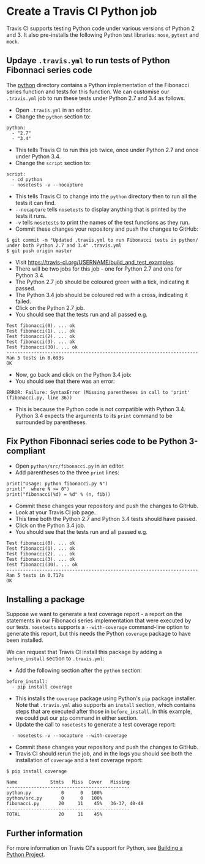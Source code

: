 Create a Travis CI Python job
=============================

Travis CI supports testing Python code under various versions of Python 2 and 3. It also pre-installs the following Python test libraries: `nose`, `pytest` and `mock`.

Updaye `.travis.yml` to run tests of Python Fibonnaci series code
-----------------------------------------------------------------

The [python](./python) directory contains a Python implementation of the Fibonacci series function and tests for this function. We can customise our `.travis.yml` job to run these tests under Python 2.7 and 3.4 as follows.

* Open `.travis.yml` in an editor.
* Change the `python` section to:

```
python:
  - "2.7"
  - "3.4"
```

* This tells Travis CI to run this job twice, once under Python 2.7 and once under Python 3.4.
* Change the `script` section to:

```
script: 
  - cd python
  - nosetests -v --nocapture
```

* This tells Travis CI to change into the `python` directory then to run all the tests it can find.
* `--nocapture` tells `nosetests` to display anything that is printed by the tests it runs.
* `-v` tells `nosetests` to print the names of the test functions as they run.
* Commit these changes your repository and push the changes to GitHub:

```
$ git commit -m "Updated .travis.yml to run Fibonacci tests in python/ under both Python 2.7 and 3.4" .travis.yml
$ git push origin master
```

* Visit https://travis-ci.org/USERNAME/build_and_test_examples.
* There will be two jobs for this job - one for Python 2.7 and one for Python 3.4.
* The Python 2.7 job should be coloured green with a tick, indicating it passed.
* The Python 3.4 job should be coloured red with a cross, indicating it failed.
* Click on the Python 2.7 job. 
* You should see that the tests run and all passed e.g.

```
Test fibonacci(0). ... ok
Test fibonacci(1). ... ok
Test fibonacci(2). ... ok
Test fibonacci(3). ... ok
Test fibonacci(30). ... ok
----------------------------------------------------------------------
Ran 5 tests in 0.693s
OK
```

* Now, go back and click on the Python 3.4 job:
* You should see that there was an error:

```
ERROR: Failure: SyntaxError (Missing parentheses in call to 'print' (fibonacci.py, line 36))
```

* This is because the Python code is not compatible with Python 3.4. Python 3.4 expects the arguments to its `print` command to be surrounded by parentheses.

Fix Python Fibonnaci series code to be Python 3-compliant
---------------------------------------------------------

* Open `python/src/fibonacci.py` in an editor.
* Add parentheses to the three `print` lines:

```
print("Usage: python fibonacci.py N")
print("  where N >= 0")
print("fibonacci(%d) = %d" % (n, fib))
```

* Commit these changes your repository and push the changes to GitHub.
* Look at your Travis CI job page.
* This time both the Python 2.7 and Python 3.4 tests should have passed.
* Click on the Python 3.4 job. 
* You should see that the tests run and all passed e.g.

```
Test fibonacci(0). ... ok
Test fibonacci(1). ... ok
Test fibonacci(2). ... ok
Test fibonacci(3). ... ok
Test fibonacci(30). ... ok
----------------------------------------------------------------------
Ran 5 tests in 0.717s
OK
```

Installing a package
--------------------

Suppose we want to generate a test coverage report - a report on the statements in our Fibonacci series implementation that were executed by our tests. `nosetests` supports a `--with-coverage` command-line option to generate this report, but this needs the Python `coverage` package to have been installed.

We can request that Travis CI install this package by adding a `before_install` section to `.travis.yml`:

* Add the following section after the `python` section:

```
before_install:
  - pip install coverage
```

* This installs the `coverage` package using Python's `pip` package installer. Note that `.travis.yml` also supports an `install` section, which contains steps that are executed after those in `before_install`. In this example, we could put our `pip` command in either section.
* Update the call to `nosetests` to generate a test coverage report:

```
  - nosetests -v --nocapture --with-coverage
```

* Commit these changes your repository and push the changes to GitHub.
* Travis CI should rerun the job, and in the logs you should see both the installation of `coverage` and a test coverage report:

```
$ pip install coverage
```

```
Name            Stmts   Miss  Cover   Missing
---------------------------------------------
python.py           0      0   100%   
python/src.py       0      0   100%   
fibonacci.py       20     11    45%   36-37, 40-48
---------------------------------------------
TOTAL              20     11    45%   
```

Further information
-------------------

For more information on Travis CI's support for Python, see [Building a Python Project](http://docs.travis-ci.com/user/languages/python/).
